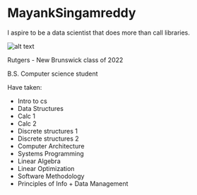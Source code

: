 # MayankSingamreddy

I aspire to be a data scientist that does more than call libraries.

![alt text](https://i0.wp.com/css-tricks.com/wp-content/uploads/2017/05/yin_yang.gif?ssl=1)

Rutgers - New Brunswick class of 2022

B.S. Computer science student

Have taken: 
- Intro to cs
- Data Structures
- Calc 1
- Calc 2
- Discrete structures 1
- Discrete structures 2
- Computer Architecture
- Systems Programming
- Linear Algebra
- Linear Optimization
- Software Methodology
- Principles of Info + Data Management
